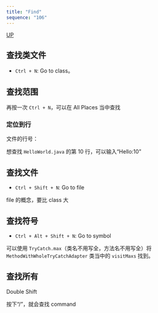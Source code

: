 ```yaml
---
title: "Find"
sequence: "106"
---
```


[UP](/intellij-idea.html)


## 查找类文件

- `Ctrl + N`: Go to class。 

## 查找范围

再按一次 `Ctrl + N`，可以在 All Places 当中查找

### 定位到行

文件的行号：

想查找 `HelloWorld.java` 的第 10 行，可以输入“Hello:10”

## 查找文件

- `Ctrl + Shift + N`: Go to file

file 的概念，要比 class 大

## 查找符号

- `Ctrl + Alt + Shift + N`: Go to symbol

可以使用 `TryCatch.max`（类名不用写全，方法名不用写全）将 `MethodWithWholeTryCatchAdapter` 类当中的 `visitMaxs` 找到。

## 查找所有

Double Shift

按下“/”，就会查找 command

